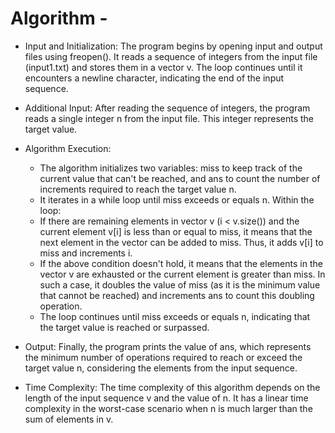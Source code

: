 
# Algorithm -

- Input and Initialization: The program begins by opening input and output files using freopen(). It reads a sequence of integers from the input file (input1.txt) and stores them in a vector v. The loop continues until it encounters a newline character, indicating the end of the input sequence.

- Additional Input: After reading the sequence of integers, the program reads a single integer n from the input file. This integer represents the target value.

- Algorithm Execution:

  - The algorithm initializes two variables: miss to keep track of the current value that can't be reached, and ans to count the number of increments required to reach the target value n.
  - It iterates in a while loop until miss exceeds or equals n. Within the loop:
  - If there are remaining elements in vector v (i < v.size()) and the current element v[i] is less than or equal to miss, it means that the next element in the vector can be added to miss. Thus, it adds v[i] to miss and increments i.
  - If the above condition doesn't hold, it means that the elements in the vector v are exhausted or the current element is greater than miss. In such a case, it doubles the value of miss (as it is the minimum value that cannot be reached) and increments ans to count this doubling operation.
  - The loop continues until miss exceeds or equals n, indicating that the target value is reached or surpassed.

- Output: Finally, the program prints the value of ans, which represents the minimum number of operations required to reach or exceed the target value n, considering the elements from the input sequence.

- Time Complexity: The time complexity of this algorithm depends on the length of the input sequence v and the value of n. It has a linear time complexity in the worst-case scenario when n is much larger than the sum of elements in v.